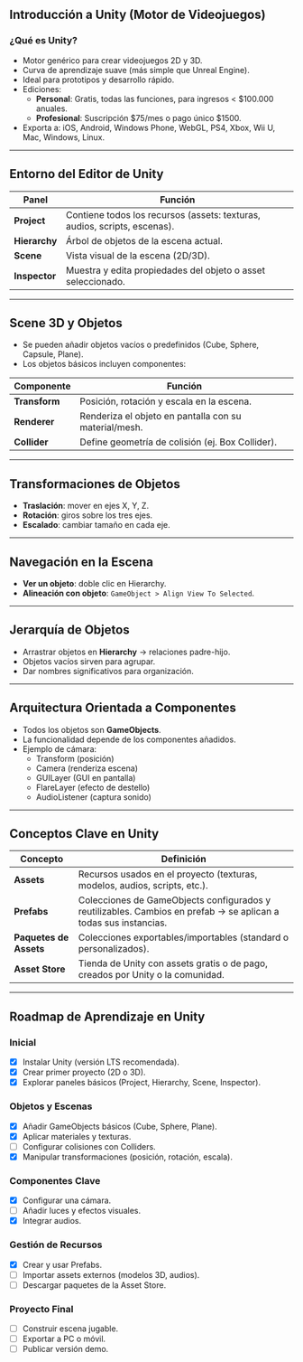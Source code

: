 ## Introducción a Unity (Motor de Videojuegos)

### ¿Qué es Unity?
- Motor genérico para crear videojuegos 2D y 3D.  
- Curva de aprendizaje suave (más simple que Unreal Engine).  
- Ideal para prototipos y desarrollo rápido.  
- Ediciones:  
  - **Personal**: Gratis, todas las funciones, para ingresos < $100.000 anuales.  
  - **Profesional**: Suscripción $75/mes o pago único $1500.  
- Exporta a: iOS, Android, Windows Phone, WebGL, PS4, Xbox, Wii U, Mac, Windows, Linux.  

---

## Entorno del Editor de Unity

| Panel | Función |
|-------|---------|
| **Project** | Contiene todos los recursos (assets: texturas, audios, scripts, escenas). |
| **Hierarchy** | Árbol de objetos de la escena actual. |
| **Scene** | Vista visual de la escena (2D/3D). |
| **Inspector** | Muestra y edita propiedades del objeto o asset seleccionado. |

---

## Scene 3D y Objetos

- Se pueden añadir objetos vacíos o predefinidos (Cube, Sphere, Capsule, Plane).  
- Los objetos básicos incluyen componentes:  

| Componente | Función |
|------------|---------|
| **Transform** | Posición, rotación y escala en la escena. |
| **Renderer** | Renderiza el objeto en pantalla con su material/mesh. |
| **Collider** | Define geometría de colisión (ej. Box Collider). |

---

## Transformaciones de Objetos
- **Traslación**: mover en ejes X, Y, Z.  
- **Rotación**: giros sobre los tres ejes.  
- **Escalado**: cambiar tamaño en cada eje.  

---

## Navegación en la Escena
- **Ver un objeto**: doble clic en Hierarchy.  
- **Alineación con objeto**: `GameObject > Align View To Selected`.  

---

## Jerarquía de Objetos
- Arrastrar objetos en **Hierarchy** → relaciones padre-hijo.  
- Objetos vacíos sirven para agrupar.  
- Dar nombres significativos para organización.  

---

## Arquitectura Orientada a Componentes
- Todos los objetos son **GameObjects**.  
- La funcionalidad depende de los componentes añadidos.  
- Ejemplo de cámara:  
  - Transform (posición)  
  - Camera (renderiza escena)  
  - GUILayer (GUI en pantalla)  
  - FlareLayer (efecto de destello)  
  - AudioListener (captura sonido)  

---

## Conceptos Clave en Unity

| Concepto | Definición |
|----------|------------|
| **Assets** | Recursos usados en el proyecto (texturas, modelos, audios, scripts, etc.). |
| **Prefabs** | Colecciones de GameObjects configurados y reutilizables. Cambios en prefab → se aplican a todas sus instancias. |
| **Paquetes de Assets** | Colecciones exportables/importables (standard o personalizados). |
| **Asset Store** | Tienda de Unity con assets gratis o de pago, creados por Unity o la comunidad. |

---

## Roadmap de Aprendizaje en Unity

###  Inicial
- [x] Instalar Unity (versión LTS recomendada).  
- [x] Crear primer proyecto (2D o 3D).  
- [x] Explorar paneles básicos (Project, Hierarchy, Scene, Inspector).  

###  Objetos y Escenas
- [x] Añadir GameObjects básicos (Cube, Sphere, Plane).  
- [x] Aplicar materiales y texturas.  
- [ ] Configurar colisiones con Colliders.  
- [x] Manipular transformaciones (posición, rotación, escala).  

###  Componentes Clave
- [x] Configurar una cámara.  
- [ ] Añadir luces y efectos visuales.  
- [x] Integrar audios.  

###  Gestión de Recursos
- [x] Crear y usar Prefabs.  
- [ ] Importar assets externos (modelos 3D, audios).  
- [ ] Descargar paquetes de la Asset Store.  

###  Proyecto Final
- [ ] Construir escena jugable.  
- [ ] Exportar a PC o móvil.  
- [ ] Publicar versión demo.  